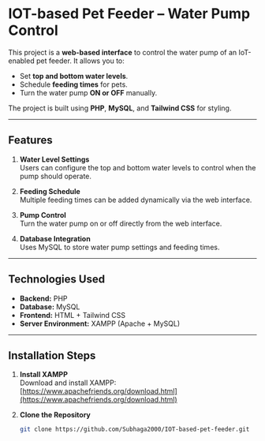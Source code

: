 # IOT-based Pet Feeder – Water Pump Control

This project is a **web-based interface** to control the water pump of an IoT-enabled pet feeder. It allows you to:

- Set **top and bottom water levels**.
- Schedule **feeding times** for pets.
- Turn the water pump **ON or OFF** manually.

The project is built using **PHP**, **MySQL**, and **Tailwind CSS** for styling.

---

## **Features**

1. **Water Level Settings**  
   Users can configure the top and bottom water levels to control when the pump should operate.

2. **Feeding Schedule**  
   Multiple feeding times can be added dynamically via the web interface.

3. **Pump Control**  
   Turn the water pump on or off directly from the web interface.

4. **Database Integration**  
   Uses MySQL to store water pump settings and feeding times.

---

## **Technologies Used**

- **Backend:** PHP  
- **Database:** MySQL  
- **Frontend:** HTML + Tailwind CSS  
- **Server Environment:** XAMPP (Apache + MySQL)

---

## **Installation Steps**

1. **Install XAMPP**  
   Download and install XAMPP: [https://www.apachefriends.org/download.html](https://www.apachefriends.org/download.html)  

2. **Clone the Repository**  
   ```bash
   git clone https://github.com/Subhaga2000/IOT-based-pet-feeder.git
